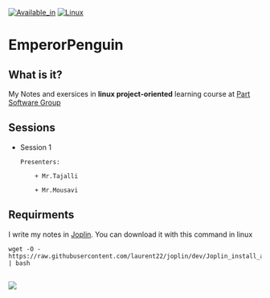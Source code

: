 [![Available_in](https://img.shields.io/badge/-Available%20in-555)]()
[![Linux](https://img.shields.io/badge/-LINUX-blue)](https://www.debian.org/)

# EmperorPenguin
## What is it?
My Notes and exersices in **linux project-oriented** learning course at [Part Software Group](https://www.partsoftware.com/)
## Sessions
+ Session 1
  
      Presenters:
  
          + Mr.Tajalli
  
          + Mr.Mousavi

## Requirments
I write my notes in [Joplin](https://joplinapp.org/). You can download it with this command in linux

    
    wget -O - https://raw.githubusercontent.com/laurent22/joplin/dev/Joplin_install_and_update.sh | bash


## 
![](https://partsoftware.com:5000/images/cf302d4f-6029-4605-adcc-71835e6a0ddf.jpg)
